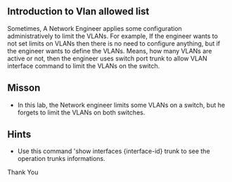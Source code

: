 ## Introduction to Vlan allowed list

Sometimes, A Network Engineer applies some configuration administratively to limit the VLANs. For example, If the engineer wants to not set limits on VLANs then there is no need to configure anything, but if the engineer wants to define the VLANs. Means, how many VLANs are active or not, then the engineer uses switch port trunk to allow VLAN interface command to limit the VLANs on the switch.


## Misson 
- In this lab, the Network engineer limits some VLANs on a switch, but he forgets to limit the VLANs on both switches.

## Hints
- Use this command 'show interfaces {interface-id} trunk to see the operation trunks informations.

Thank You
